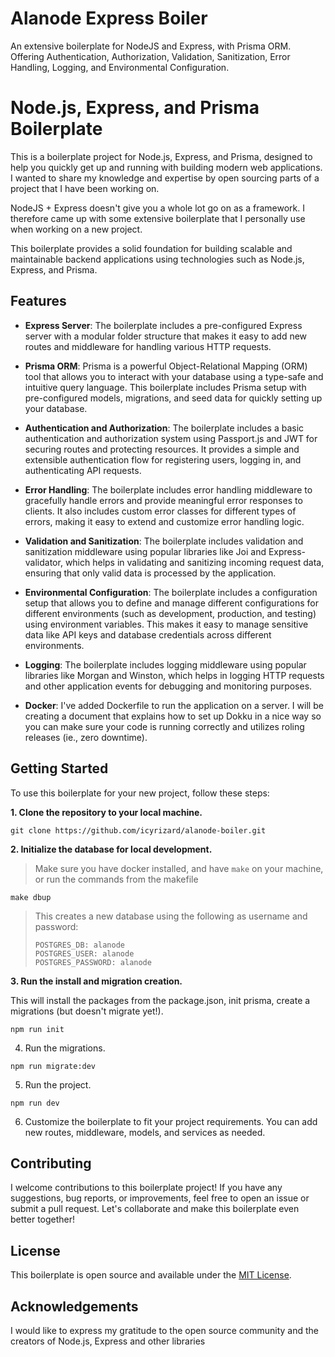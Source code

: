 # Alanode Express Boiler
An extensive boilerplate for NodeJS and Express, with Prisma ORM. Offering Authentication, Authorization, Validation, Sanitization, Error Handling, Logging, and Environmental Configuration.


# Node.js, Express, and Prisma Boilerplate

This is a boilerplate project for Node.js, Express, and Prisma, designed to help you quickly get up and running with building modern web applications.  
I wanted to share my knowledge and expertise by open sourcing parts of a project that I have been working on. 

NodeJS + Express doesn't give you a whole lot go on as a framework. I therefore came up with some extensive boilerplate that I personally use when 
working on a new project.

This boilerplate provides a solid foundation for building scalable and maintainable backend applications using
technologies such as Node.js, Express, and Prisma.

## Features

- **Express Server**: 
The boilerplate includes a pre-configured Express server with a modular folder structure that makes it easy to add new routes and middleware for handling various HTTP requests.

- **Prisma ORM**: 
Prisma is a powerful Object-Relational Mapping (ORM) tool that allows you to interact with your database using a type-safe and intuitive query language. This boilerplate includes Prisma setup with pre-configured models, migrations, and seed data for quickly setting up your database.

- **Authentication and Authorization**: 
The boilerplate includes a basic authentication and authorization system using Passport.js and JWT for securing routes and protecting resources. It provides a simple and extensible authentication flow for registering users, logging in, and authenticating API requests.

- **Error Handling**: 
The boilerplate includes error handling middleware to gracefully handle errors and provide meaningful error responses to clients. It also includes custom error classes for different types of errors, making it easy to extend and customize error handling logic.

- **Validation and Sanitization**: 
The boilerplate includes validation and sanitization middleware using popular libraries like Joi and Express-validator, which helps in validating and sanitizing incoming request data, ensuring that only valid data is processed by the application.

- **Environmental Configuration**: 
The boilerplate includes a configuration setup that allows you to define and manage different configurations for different environments (such as development, production, and testing) using environment variables. This makes it easy to manage sensitive data like API keys and database credentials across different environments.

- **Logging**:
The boilerplate includes logging middleware using popular libraries like Morgan and Winston, which helps in logging HTTP requests and other application events for debugging and monitoring purposes.

- **Docker**: 
I've added Dockerfile to run the application on a server. I will be creating a document that explains how to set up Dokku in a nice way so you can make sure your code is running correctly and utilizes roling releases (ie., zero downtime).

## Getting Started

To use this boilerplate for your new project, follow these steps:

**1. Clone the repository to your local machine.**

~~~
git clone https://github.com/icyrizard/alanode-boiler.git
~~~

**2. Initialize the database for local development.**

> Make sure you have docker installed, and have `make` on your machine, or run the commands from the makefile

~~~
make dbup
~~~

> This creates a new database using the following as username and password:
> ~~~
> POSTGRES_DB: alanode
> POSTGRES_USER: alanode
> POSTGRES_PASSWORD: alanode
> ~~~

**3. Run the install and migration creation.**

This will install the packages from the package.json, init prisma, create a migrations (but doesn't migrate yet!).

~~~
npm run init
~~~

4. Run the migrations.

~~~
npm run migrate:dev
~~~

5. Run the project.

~~~
npm run dev
~~~

6. Customize the boilerplate to fit your project requirements. You can add new routes, middleware, models, and services as needed.

## Contributing

I welcome contributions to this boilerplate project! If you have any suggestions, bug reports, or improvements, feel free to open an issue or submit a pull request. Let's collaborate and make this boilerplate even better together!

## License

This boilerplate is open source and available under the [MIT License](LICENSE).

## Acknowledgements

I would like to express my gratitude to the open source community and the creators of Node.js, Express and other libraries




